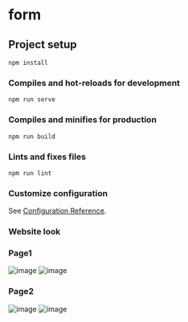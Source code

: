 # form

## Project setup
```
npm install
```

### Compiles and hot-reloads for development
```
npm run serve
```

### Compiles and minifies for production
```
npm run build
```

### Lints and fixes files
```
npm run lint
```

### Customize configuration
See [Configuration Reference](https://cli.vuejs.org/config/).
###  Website look
### Page1
![image](https://github.com/Rishahum/Form/assets/98969301/0e50efa2-3450-49d0-a449-a022fda01f1b)
![image](https://github.com/Rishahum/Form/assets/98969301/86c6930d-2b8e-4c37-b1c9-b6147e5f2e65)
 ### Page2
 ![image](https://github.com/Rishahum/Form/assets/98969301/f4c4aab8-7409-41f3-acac-2fade2ac76c8)
 ![image](https://github.com/Rishahum/Form/assets/98969301/ea9d85b8-21ae-4d22-8950-29008e32f73d)




